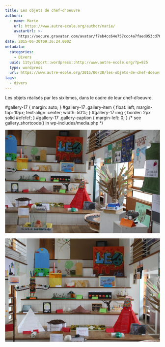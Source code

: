 ```yaml
---
title: Les objets de chef-d'oeuvre
authors:
  - name: Marie
    url: https://www.autre-ecole.org/author/marie/
    avatarUrl: >-
      https://secure.gravatar.com/avatar/f7eb4cc64e757ccc4a7faed953cd7065?s=96&d=mm&r=g
date: 2015-06-30T09:36:24.000Z
metadata:
  categories:
    - Divers
  uuid: 11ty/import::wordpress::http://www.autre-ecole.org/?p=825
  type: wordpress
  url: https://www.autre-ecole.org/2015/06/30/les-objets-de-chef-doeuvre/
tags:
  - divers
---
```

Les objets réalisés par les sixièmes, dans le cadre de leur chef-d’oeuvre.

#gallery-17 { margin: auto; } #gallery-17 .gallery-item { float: left; margin-top: 10px; text-align: center; width: 50%; } #gallery-17 img { border: 2px solid #cfcfcf; } #gallery-17 .gallery-caption { margin-left: 0; } /\* see gallery\_shortcode() in wp-includes/media.php \*/

[![](objets-2-1024x683-CCvYCyO3nk6W.jpg)](https://www.autre-ecole.org/2015/06/30/les-objets-de-chef-doeuvre/objets-2/)

[![](objets1-1024x683-kAop0RMObtz7.jpg)](https://www.autre-ecole.org/2015/06/30/les-objets-de-chef-doeuvre/objets1/)